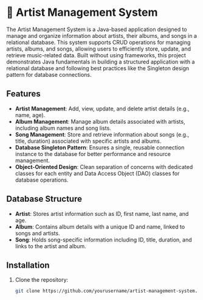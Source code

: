 # 🎵 Artist Management System

The Artist Management System is a Java-based application designed to manage and organize information about artists, their albums, and songs in a relational database. This system supports CRUD operations for managing artists, albums, and songs, allowing users to efficiently store, update, and retrieve music-related data. Built without using frameworks, this project demonstrates Java fundamentals in building a structured application with a relational database and following best practices like the Singleton design pattern for database connections.

## Features

- **Artist Management**: Add, view, update, and delete artist details (e.g., name, age).
- **Album Management**: Manage album details associated with artists, including album names and song lists.
- **Song Management**: Store and retrieve information about songs (e.g., title, duration) associated with specific artists and albums.
- **Database Singleton Pattern**: Ensures a single, reusable connection instance to the database for better performance and resource management.
- **Object-Oriented Design**: Clean separation of concerns with dedicated classes for each entity and Data Access Object (DAO) classes for database operations.

## Database Structure

- **Artist**: Stores artist information such as ID, first name, last name, and age.
- **Album**: Contains album details with a unique ID and name, linked to songs and artists.
- **Song**: Holds song-specific information including ID, title, duration, and links to the artist and album.

## Installation

1. Clone the repository:
   ```bash
   git clone https://github.com/yourusername/artist-management-system.git
